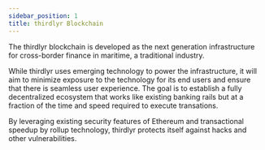 ```yaml
---
sidebar_position: 1
title: thirdlyr Blockchain
---
```

The thirdlyr blockchain is developed as the next generation infrastructure for cross-border finance in maritime, a traditional industry. 

While thirdlyr uses emerging technology to power the infrastructure, it will aim to minimize exposure to the technology for its end users and ensure that there is seamless user experience. The goal is to establish a fully decentralized ecosystem that works like existing banking rails but at a fraction of the time and speed required to execute transations. 

By leveraging existing security features of Ethereum and transactional speedup by rollup technology, thirdlyr protects itself against hacks and other vulnerabilities. 